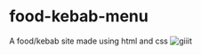 # food-kebab-menu
A food/kebab site made using html and css
![giiit](https://user-images.githubusercontent.com/92859211/188566971-d118e27d-a9b9-4a8d-a594-f49694083148.png)
